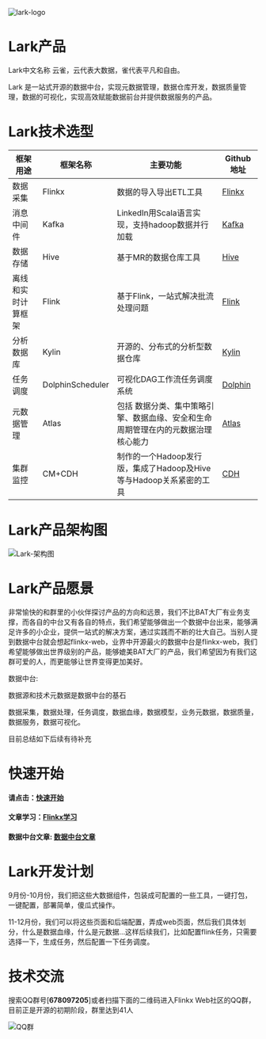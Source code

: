 

![lark-logo](https://img2020.cnblogs.com/blog/622382/202009/622382-20200908225545579-407596654.png)

# Lark产品

Lark中文名称 云雀，云代表大数据，雀代表平凡和自由。

Lark 是一站式开源的数据中台，实现元数据管理，数据仓库开发，数据质量管理，数据的可视化，实现高效赋能数据前台并提供数据服务的产品。



# Lark技术选型

| 框架用途           | 框架名称         | 主要功能                                                     | Github地址                                                   |
| ------------------ | ---------------- | ------------------------------------------------------------ | ------------------------------------------------------------ |
| 数据采集           | Flinkx           | 数据的导入导出ETL工具                                        | [Flinkx](  https://github.com/wxgzgl/flinkx  )               |
| 消息中间件         | Kafka            | LinkedIn用Scala语言实现，支持hadoop数据并行加载              | [Kafka](https://github.com/apache/kafka)                     |
| 数据存储           | Hive             | 基于MR的数据仓库工具                                         | [Hive](https://github.com/apache/hive)                       |
| 离线和实时计算框架 | Flink            | 基于Flink，一站式解决批流处理问题                            | [Flink](https://github.com/apache/flink)                     |
| 分析数据库         | Kylin            | 开源的、分布式的分析型数据仓库                               | [Kylin](https://github.com/apache/kylin)                     |
| 任务调度           | DolphinScheduler | 可视化DAG工作流任务调度系统                                  | [Dolphin](https://github.com/apache/incubator-dolphinscheduler) |
| 元数据管理         | Atlas            | 包括 数据分类、集中策略引擎、数据血缘、安全和生命周期管理在内的元数据治理核心能力 | [Atlas](http://atlas.apache.org/)                            |
| 集群监控           | CM+CDH           | 制作的一个Hadoop发行版，集成了Hadoop及Hive等与Hadoop关系紧密的工具 | [CDH](https://www.cloudera.com/products/open-source/apache-hadoop/key-cdh-components.html) |

# Lark产品架构图

![Lark-架构图](https://img2020.cnblogs.com/blog/622382/202009/622382-20200909001344893-705046927.png)

# Lark产品愿景

非常愉快的和群里的小伙伴探讨产品的方向和远景，我们不比BAT大厂有业务支撑，而各自的中台又有各自的特点，我们希望能够做出一个数据中台出来，能够满足许多的小企业，提供一站式的解决方案，通过实践而不断的壮大自己。当别人提到数据中台就会想起flinkx-web，业界中开源最火的数据中台是flinkx-web，我们希望能够做出世界级别的产品，能够媲美BAT大厂的产品，我们希望因为有我们这群可爱的人，而更能够让世界变得更加美好。

数据中台:

数据源和技术元数据是数据中台的基石

数据采集，数据处理，任务调度，数据血缘，数据模型，业务元数据，数据质量，数据服务，数据可视化。

目前总结如下后续有待补充



# 快速开始

#### 请点击：[快速开始](https://github.com/wxgzgl/flinkx-web/blob/master/userGuid.md)

#### 文章学习：[Flinkx学习]( https://github.com/wxgzgl/flinkx-web/blob/master/docs/list.md )

#### 数据中台文章: [数据中台文章](https://github.com/wxgzgl/flinkx-web/tree/master/docs/midtable/midtable.md)



# Lark开发计划

9月份-10月份，我们把这些大数据组件，包装成可配置的一些工具，一键打包，一键配置，部署简单，傻瓜式操作。

11-12月份，我们可以将这些页面和后端配置，弄成web页面，然后我们具体划分，什么是数据血缘，什么是元数据…这样后续我们，比如配置flink任务，只需要选择一下，生成任务，然后配置一下任务调度。



# 技术交流

搜索QQ群号[**678097205**]或者扫描下面的二维码进入Flinkx Web社区的QQ群，目前正是开源的初期阶段，群里达到41人

![QQ群](https://img2020.cnblogs.com/blog/622382/202009/622382-20200907124358049-997953244.png)
